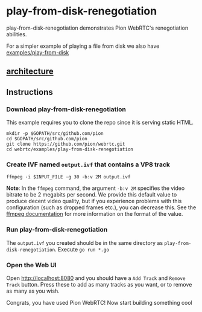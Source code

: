# play-from-disk-renegotiation
play-from-disk-renegotiation demonstrates Pion WebRTC's renegotiation abilities.

For a simpler example of playing a file from disk we also have [examples/play-from-disk](/examples/play-from-disk)

## [architecture](https://viewer.diagrams.net/?tags=%7B%7D&highlight=FFFFFF&edit=_blank&layers=1&nav=1&title=drawio#Uhttps%3A%2F%2Fraw.githubusercontent.com%2Fmohammadne%2Fwebrtc%2Fmaster%2Fexamples%2Fplay-from-disk-renegotation%2Fdrawio)

## Instructions

### Download play-from-disk-renegotiation
This example requires you to clone the repo since it is serving static HTML.

```
mkdir -p $GOPATH/src/github.com/pion
cd $GOPATH/src/github.com/pion
git clone https://github.com/pion/webrtc.git
cd webrtc/examples/play-from-disk-renegotiation
```

### Create IVF named `output.ivf` that contains a VP8 track

```
ffmpeg -i $INPUT_FILE -g 30 -b:v 2M output.ivf
```

**Note**: In the `ffmpeg` command, the argument `-b:v 2M` specifies the video bitrate to be 2 megabits per second. We provide this default value to produce decent video quality, but if you experience problems with this configuration (such as dropped frames etc.), you can decrease this. See the [ffmpeg documentation](https://ffmpeg.org/ffmpeg.html#Options) for more information on the format of the value.

### Run play-from-disk-renegotiation

The `output.ivf` you created should be in the same directory as `play-from-disk-renegotiation`. Execute `go run *.go`

### Open the Web UI
Open [http://localhost:8080](http://localhost:8080) and you should have a `Add Track` and `Remove Track` button.  Press these to add as many tracks as you want, or to remove as many as you wish.

Congrats, you have used Pion WebRTC! Now start building something cool
